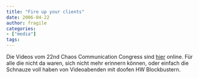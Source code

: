 ```yaml
---
title: "Fire up your clients"
date: 2006-04-22
author: fragile
categories:
- ["media"]
tags:
---
```

Die Videos vom 22nd Chaos Communication Congress sind <a target="_blank" href="http://events.ccc.de/2006/04/21/gentlemen-fire-up-your-clients/">hier</a> online. Für alle die nicht da waren, sich nicht mehr erinnern können, oder einfach die Schnauze voll haben von Videoabenden mit doofen HW Blockbustern.